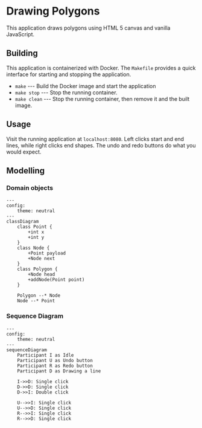 # Drawing Polygons

This application draws polygons using HTML 5 canvas and vanilla JavaScript.

## Building

This application is containerized with Docker. The `Makefile` provides a quick interface for starting and stopping the application.

- `make` --- Build the Docker image and start the application
- `make stop` --- Stop the running container.
- `make clean` --- Stop the running container, then remove it and the built image.

## Usage

Visit the running application at `localhost:8080`. Left clicks start and end lines, while right clicks end shapes. The undo and redo buttons do what you would expect.

## Modelling

### Domain objects
```mermaid
---
config:
    theme: neutral
---
classDiagram
    class Point {
        +int x
        +int y
    }
    class Node {
        +Point payload
        +Node next
    }
    class Polygon {
        +Node head
        +addNode(Point point)
    }

    Polygon --* Node
    Node --* Point
```

### Sequence Diagram
```mermaid
---
config:
    theme: neutral
---
sequenceDiagram
    Participant I as Idle
    Participant U as Undo button
    Participant R as Redo button
    Participant D as Drawing a line

    I->>D: Single click
    D->>D: Single click
    D->>I: Double click

    U-->>I: Single click
    U-->>D: Single click
    R-->>I: Single click
    R-->>D: Single click
```
